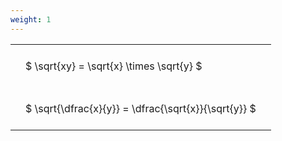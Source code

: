 ```yaml
---
weight: 1
---
```


<style type="text/css">
#T_983a9 th.col_heading {
  text-align: left;
  font-size: 1em;
}
#T_983a9 td {
  text-align: left;
  font-size: 1em;
  padding: 1.5em;
}
</style>
<table id="T_983a9">
  <thead>
  </thead>
  <tbody>
    <tr>
      <td id="T_983a9_row0_col0" class="data row0 col0" >$ \sqrt{xy} = \sqrt{x} \times \sqrt{y} $</td>
    </tr>
    <tr>
      <td id="T_983a9_row1_col0" class="data row1 col0" >$ \sqrt{\dfrac{x}{y}} = \dfrac{\sqrt{x}}{\sqrt{y}} $</td>
    </tr>
  </tbody>
</table>
